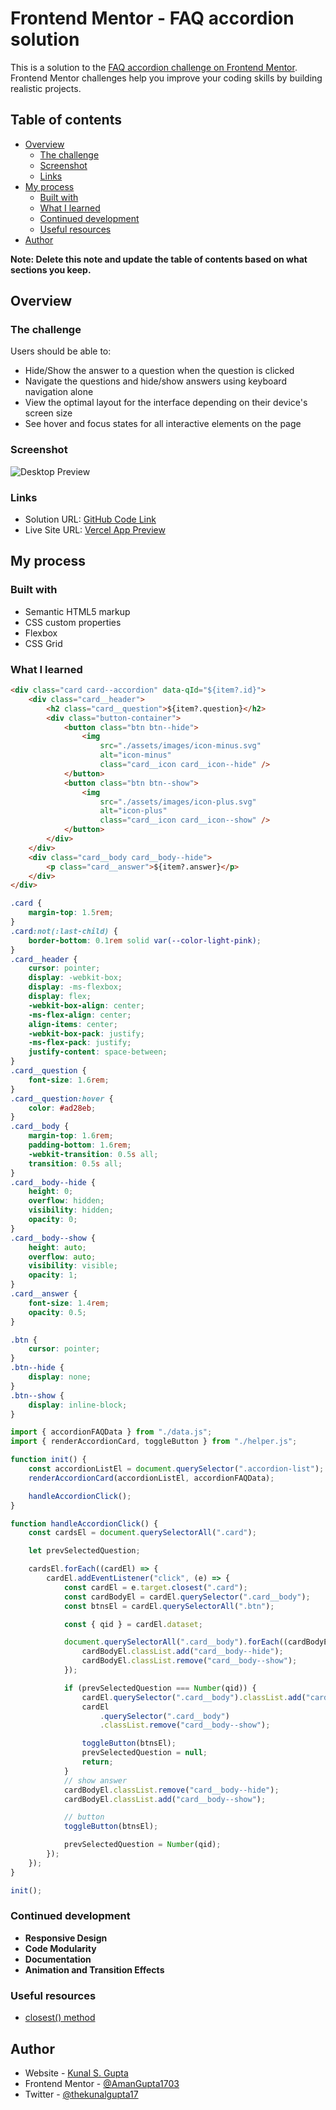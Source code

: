 # Frontend Mentor - FAQ accordion solution

This is a solution to the [FAQ accordion challenge on Frontend Mentor](https://www.frontendmentor.io/challenges/faq-accordion-wyfFdeBwBz). Frontend Mentor challenges help you improve your coding skills by building realistic projects.

## Table of contents

- [Overview](#overview)
  - [The challenge](#the-challenge)
  - [Screenshot](#screenshot)
  - [Links](#links)
- [My process](#my-process)
  - [Built with](#built-with)
  - [What I learned](#what-i-learned)
  - [Continued development](#continued-development)
  - [Useful resources](#useful-resources)
- [Author](#author)

**Note: Delete this note and update the table of contents based on what sections you keep.**

## Overview

### The challenge

Users should be able to:

- Hide/Show the answer to a question when the question is clicked
- Navigate the questions and hide/show answers using keyboard navigation alone
- View the optimal layout for the interface depending on their device's screen size
- See hover and focus states for all interactive elements on the page

### Screenshot

![Desktop Preview](./Output/desktop-preview.png)

### Links

- Solution URL: [GitHub Code Link](https://github.com/AmanGupta1703/FAQ-accordion-FEM)
- Live Site URL: [Vercel App Preview](https://faq-accordion-fem-chi.vercel.app/)

## My process

### Built with

- Semantic HTML5 markup
- CSS custom properties
- Flexbox
- CSS Grid

### What I learned

```html
<div class="card card--accordion" data-qId="${item?.id}">
	<div class="card__header">
		<h2 class="card__question">${item?.question}</h2>
		<div class="button-container">
			<button class="btn btn--hide">
				<img
					src="./assets/images/icon-minus.svg"
					alt="icon-minus"
					class="card__icon card__icon--hide" />
			</button>
			<button class="btn btn--show">
				<img
					src="./assets/images/icon-plus.svg"
					alt="icon-plus"
					class="card__icon card__icon--show" />
			</button>
		</div>
	</div>
	<div class="card__body card__body--hide">
		<p class="card__answer">${item?.answer}</p>
	</div>
</div>
```

```css
.card {
	margin-top: 1.5rem;
}
.card:not(:last-child) {
	border-bottom: 0.1rem solid var(--color-light-pink);
}
.card__header {
	cursor: pointer;
	display: -webkit-box;
	display: -ms-flexbox;
	display: flex;
	-webkit-box-align: center;
	-ms-flex-align: center;
	align-items: center;
	-webkit-box-pack: justify;
	-ms-flex-pack: justify;
	justify-content: space-between;
}
.card__question {
	font-size: 1.6rem;
}
.card__question:hover {
	color: #ad28eb;
}
.card__body {
	margin-top: 1.6rem;
	padding-bottom: 1.6rem;
	-webkit-transition: 0.5s all;
	transition: 0.5s all;
}
.card__body--hide {
	height: 0;
	overflow: hidden;
	visibility: hidden;
	opacity: 0;
}
.card__body--show {
	height: auto;
	overflow: auto;
	visibility: visible;
	opacity: 1;
}
.card__answer {
	font-size: 1.4rem;
	opacity: 0.5;
}

.btn {
	cursor: pointer;
}
.btn--hide {
	display: none;
}
.btn--show {
	display: inline-block;
}
```

```js
import { accordionFAQData } from "./data.js";
import { renderAccordionCard, toggleButton } from "./helper.js";

function init() {
	const accordionListEl = document.querySelector(".accordion-list");
	renderAccordionCard(accordionListEl, accordionFAQData);

	handleAccordionClick();
}

function handleAccordionClick() {
	const cardsEl = document.querySelectorAll(".card");

	let prevSelectedQuestion;

	cardsEl.forEach((cardEl) => {
		cardEl.addEventListener("click", (e) => {
			const cardEl = e.target.closest(".card");
			const cardBodyEl = cardEl.querySelector(".card__body");
			const btnsEl = cardEl.querySelectorAll(".btn");

			const { qid } = cardEl.dataset;

			document.querySelectorAll(".card__body").forEach((cardBodyEl) => {
				cardBodyEl.classList.add("card__body--hide");
				cardBodyEl.classList.remove("card__body--show");
			});

			if (prevSelectedQuestion === Number(qid)) {
				cardEl.querySelector(".card__body").classList.add("card__body--hide");
				cardEl
					.querySelector(".card__body")
					.classList.remove("card__body--show");

				toggleButton(btnsEl);
				prevSelectedQuestion = null;
				return;
			}
			// show answer
			cardBodyEl.classList.remove("card__body--hide");
			cardBodyEl.classList.add("card__body--show");

			// button
			toggleButton(btnsEl);

			prevSelectedQuestion = Number(qid);
		});
	});
}

init();
```

### Continued development

- **Responsive Design**
- **Code Modularity**
- **Documentation**
- **Animation and Transition Effects**

### Useful resources

- [closest() method](https://developer.mozilla.org/en-US/docs/Web/API/Element/closest)

## Author

- Website - [Kunal S. Gupta](https://www.your-site.com)
- Frontend Mentor - [@AmanGupta1703](https://www.frontendmentor.io/profile/AmanGupta1703)
- Twitter - [@thekunalgupta17](https://www.twitter.com/thekunalgupta17)
